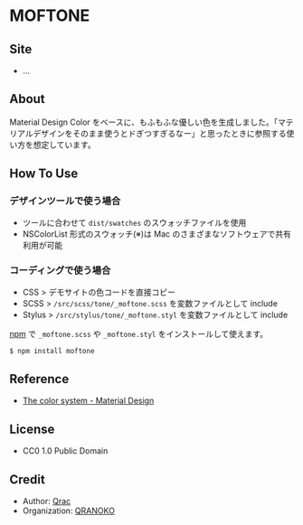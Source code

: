 # MOFTONE

## Site

- ...

## About

Material Design Color をベースに、もふもふな優しい色を生成しました。「マテリアルデザインをそのまま使うとドぎつすぎるなー」と思ったときに参照する使い方を想定しています。

## How To Use

### デザインツールで使う場合

- ツールに合わせて `dist/swatches` のスウォッチファイルを使用
- NSColorList 形式のスウォッチ(※)は Mac のさまざまなソフトウェアで共有利用が可能

### コーディングで使う場合

- CSS > デモサイトの色コードを直接コピー
- SCSS > `/src/scss/tone/_moftone.scss` を変数ファイルとして include
- Stylus > `/src/stylus/tone/_moftone.styl` を変数ファイルとして include

[npm](https://www.npmjs.com/package/moftone) で `_moftone.scss` や `_moftone.styl` をインストールして使えます。

```bash
$ npm install moftone
```

## Reference

- [The color system - Material Design](https://material.io/design/color/)

## License

- CC0 1.0 Public Domain

## Credit

- Author: [Qrac](https://qrac.jp)
- Organization: [QRANOKO](https://qranoko.jp)
